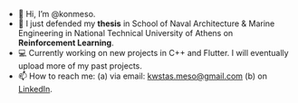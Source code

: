 - 👋 Hi, I’m @konmeso.
- 👀 I just defended my **thesis** in School of Naval Architecture & Marine Engineering in National Technical University of Athens on **Reinforcement Learning**.
- 💻 Currently working on new projects in C++ and Flutter. I will eventually upload more of my past projects. 
- 📫 How to reach me: (a) via email: kwstas.meso@gmail.com (b) on [LinkedIn](https://www.linkedin.com/in/konstantinos-mesolongitis/).

<!---
konmeso/konmeso is a ✨ special ✨ repository because its `README.md` (this file) appears on your GitHub profile.
You can click the Preview link to take a look at your changes.
--->
